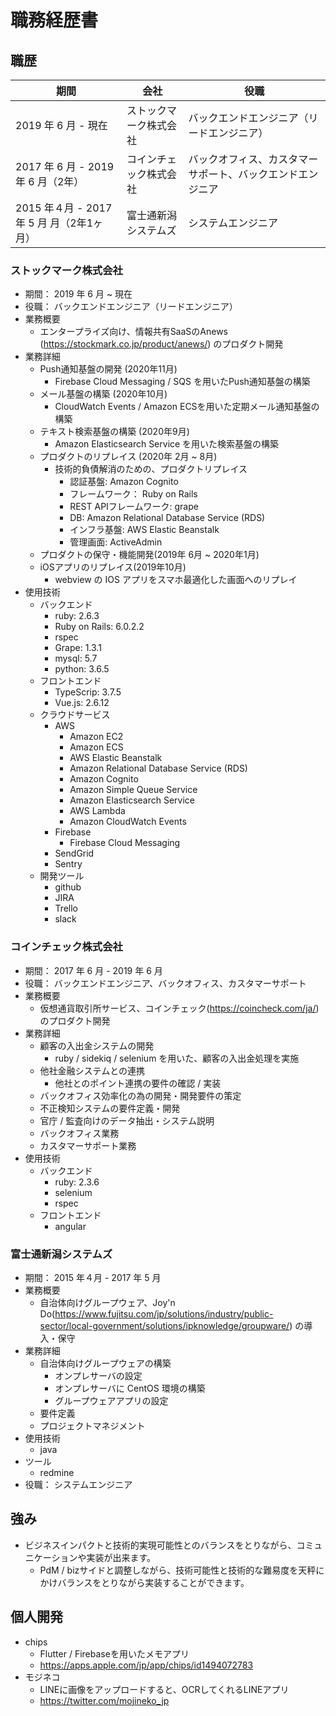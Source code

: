 # 職務経歴書

## 職歴

| 期間                                       | 会社                       | 役職                                                       |
| ------------------------------------------ | -------------------------- | ---------------------------------------------------------- |
| 2019 年 6 月 - 現在                              | ストックマーク株式会社     | バックエンドエンジニア（リードエンジニア）                 |
| 2017 年 6 月 - 2019 年 6 月（2年）        | コインチェック株式会社     | バックオフィス、カスタマーサポート、バックエンドエンジニア |
| 2015 年４月 - 2017 年 5 月 月（2年1ヶ月）       | 富士通新潟システムズ       | システムエンジニア                                         |

### ストックマーク株式会社

- 期間： 2019 年 6 月 ~ 現在
- 役職： バックエンドエンジニア（リードエンジニア）
- 業務概要
  - エンタープライズ向け、情報共有SaaSのAnews (https://stockmark.co.jp/product/anews/) のプロダクト開発
- 業務詳細
  - Push通知基盤の開発 (2020年11月)
    - Firebase Cloud Messaging / SQS を用いたPush通知基盤の構築
  - メール基盤の構築 (2020年10月)
    - CloudWatch Events / Amazon ECSを用いた定期メール通知基盤の構築
  - テキスト検索基盤の構築 (2020年9月)
    - Amazon Elasticsearch Service を用いた検索基盤の構築
  - プロダクトのリプレイス (2020年 2月 ~ 8月)
    - 技術的負債解消のための、プロダクトリプレイス
      - 認証基盤: Amazon Cognito
      - フレームワーク： Ruby on Rails
      - REST APIフレームワーク: grape
      - DB: Amazon Relational Database Service (RDS)
      - インフラ基盤: AWS Elastic Beanstalk
      - 管理画面: ActiveAdmin
  - プロダクトの保守・機能開発(2019年 6月 ~ 2020年1月)
  - iOSアプリのリプレイス(2019年10月)
    - webview の IOS アプリをスマホ最適化した画面へのリプレイ
- 使用技術
  - バックエンド
    - ruby: 2.6.3
    - Ruby on Rails: 6.0.2.2
    - rspec
    - Grape: 1.3.1
    - mysql: 5.7
    - python: 3.6.5
  - フロントエンド
    - TypeScrip: 3.7.5
    - Vue.js: 2.6.12
  - クラウドサービス
    - AWS
      - Amazon EC2
      - Amazon ECS
      - AWS Elastic Beanstalk
      - Amazon Relational Database Service (RDS)
      - Amazon Cognito
      - Amazon Simple Queue Service
      - Amazon Elasticsearch Service
      - AWS Lambda
      - Amazon CloudWatch Events
    - Firebase
      - Firebase Cloud Messaging
    - SendGrid
    - Sentry
  - 開発ツール
    - github
    - JIRA
    - Trello
    - slack

### コインチェック株式会社

- 期間： 2017 年 6 月 - 2019 年 6 月
- 役職： バックエンドエンジニア、バックオフィス、カスタマーサポート
- 業務概要
  - 仮想通貨取引所サービス、コインチェック(https://coincheck.com/ja/) のプロダクト開発
- 業務詳細
  - 顧客の入出金システムの開発
    - ruby / sidekiq / selenium を用いた、顧客の入出金処理を実施
  - 他社金融システムとの連携
    - 他社とのポイント連携の要件の確認 / 実装
  - バックオフィス効率化の為の開発・開発要件の策定
  - 不正検知システムの要件定義・開発
  - 官庁 / 監査向けのデータ抽出・システム説明
  - バックオフィス業務
  - カスタマーサポート業務
- 使用技術
  - バックエンド
    - ruby: 2.3.6
    - selenium
    - rspec
  - フロントエンド
    - angular

### 富士通新潟システムズ

- 期間： 2015 年４月 - 2017 年 5 月
- 業務概要
  - 自治体向けグループウェア、Joy'n Do(https://www.fujitsu.com/jp/solutions/industry/public-sector/local-government/solutions/ipknowledge/groupware/) の導入・保守
- 業務詳細
  - 自治体向けグループウェアの構築
    - オンプレサーバの設定
    - オンプレサーバに CentOS 環境の構築
    - グループウェアアプリの設定
  - 要件定義
  - プロジェクトマネジメント
- 使用技術
  - java
- ツール
  - redmine
- 役職： システムエンジニア



## 強み

- ビジネスインパクトと技術的実現可能性とのバランスをとりながら、コミュニケーションや実装が出来ます。
  - PdM / bizサイドと調整しながら、技術可能性と技術的な難易度を天秤にかけバランスをとりながら実装することができます。

## 個人開発
- chips
  - Flutter / Firebaseを用いたメモアプリ
  - https://apps.apple.com/jp/app/chips/id1494072783
- モジネコ
  - LINEに画像をアップロードすると、OCRしてくれるLINEアプリ
  - https://twitter.com/mojineko_jp
  